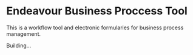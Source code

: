 # Endeavour Business Proccess Tool
This is a workflow tool and electronic formularies for business process management.

Building...
